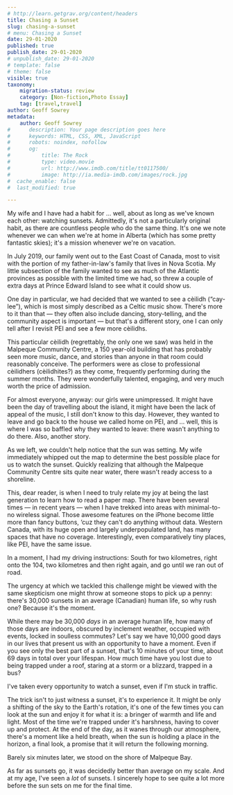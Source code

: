 ```yaml
---
# http://learn.getgrav.org/content/headers
title: Chasing a Sunset
slug: chasing-a-sunset
# menu: Chasing a Sunset
date: 29-01-2020
published: true
publish_date: 29-01-2020
# unpublish_date: 29-01-2020
# template: false
# theme: false
visible: true
taxonomy:
    migration-status: review
    category: [Non-fiction,Photo Essay]
    tag: [travel,travel]
author: Geoff Sowrey
metadata:
    author: Geoff Sowrey
#      description: Your page description goes here
#      keywords: HTML, CSS, XML, JavaScript
#      robots: noindex, nofollow
#      og:
#          title: The Rock
#          type: video.movie
#          url: http://www.imdb.com/title/tt0117500/
#          image: http://ia.media-imdb.com/images/rock.jpg
#  cache_enable: false
#  last_modified: true

---
```


My wife and I have had a habit for ... well, about as long as we've known each other: watching sunsets. Admittedly, it's not a particularly original habit, as there are countless people who do the same thing. It's one we note whenever we can when we're at home in Alberta (which has some pretty fantastic skies); it's a mission whenever we're on vacation.

In July 2019, our family went out to the East Coast of Canada, most to visit with the portion of my father-in-law's family that lives in Nova Scotia. My little subsection of the family wanted to see as much of the Atlantic provinces as possible with the limited time we had, so threw a couple of extra days at Prince Edward Island to see what it could show us.

One day in particular, we had decided that we wanted to see a cèilidh (“cay-lee”), which is most simply described as a Celtic music show. There's more to it than that — they often also include dancing, story-telling, and the community aspect is important — but that's a different story, one I can only tell after I revisit PEI and see a few more cèilidhs.

 

 This particular cèilidh (regrettably, the only one we saw) was held in the Malpeque Community Centre, a 150 year-old building that has probably seen more music, dance, and stories than anyone in that room could reasonably conceive. The performers were as close to professional cèilidhers (cèilidhites?) as they come, frequently performing during the summer months. They were wonderfully talented, engaging, and very much worth the price of admission.

For almost everyone, anyway: our girls were unimpressed. It might have been the day of travelling about the island, it might have been the lack of appeal of the music, I still don't know to this day. However, they wanted to leave and go back to the house we called home on PEI, and … well, this is where I was so baffled why they wanted to leave: there wasn't anything to do there. Also, another story.

As we left, we couldn't help notice that the sun was setting. My wife immediately whipped out the map to determine the best possible place for us to watch the sunset. Quickly realizing that although the Malpeque Community Centre sits quite near water, there wasn't ready access to a shoreline.

This, dear reader, is when I need to truly relate my joy at being the last generation to learn how to read a paper map. There have been several times — in recent years — when I have trekked into areas with minimal-to-no wireless signal. Those awesome features on the iPhone become little more than fancy buttons, ‘cuz they can't do anything without data. Western Canada, with its huge open and largely underpopulated land, has many spaces that have no coverage. Interestingly, even comparatively tiny places, like PEI, have the same issue.

In a moment, I had my driving instructions: South for two kilometres, right onto the 104, two kilometres and then right again, and go until we ran out of road.

The urgency at which we tackled this challenge might be viewed with the same skepticism one might throw at someone stops to pick up a penny: there's 30,000 sunsets in an average (Canadian) human life, so why rush one? Because it's the moment.

While there may be 30,000 *days* in an average human life, how many of those days are indoors, obscured by inclement weather, occupied with events, locked in soulless commutes? Let's say we have 10,000 good days in our lives that present us with an opportunity to have a moment. Even if you see only the best part of a sunset, that's 10 minutes of your time, about 69 days in total over your lifespan. How much time have you lost due to being trapped under a roof, staring at a storm or a blizzard, trapped in a bus?

I've taken every opportunity to watch a sunset, even if I'm stuck in traffic.

 

The trick isn't to just witness a sunset, it's to experience it. It might be only a shifting of the sky to the Earth's rotation, it's one of the few times you can look at the sun and enjoy it for what it is: a bringer of warmth and life and light. Most of the time we're trapped under it's harshness, having to cover up and protect. At the end of the day, as it wanes through our atmosphere, there's a moment like a held breath, when the sun is holding a place in the horizon, a final look, a promise that it will return the following morning.

Barely six minutes later, we stood on the shore of Malpeque Bay.

 

As far as sunsets go, it was decidedly better than average on my scale. And at my age, I've seen a *lot* of sunsets. I sincerely hope to see quite a lot more before the sun sets on me for the final time.